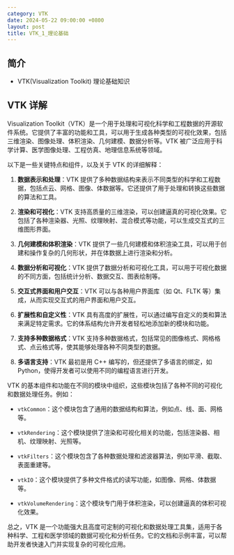 ```yaml
---
category: VTK
date: 2024-05-22 09:00:00 +0800
layout: post
title: VTK_1_理论基础
---
```

## 简介

+ VTK(Visualization Toolkit) 理论基础知识

## VTK 详解

Visualization Toolkit（VTK）是一个用于处理和可视化科学和工程数据的开源软件系统。它提供了丰富的功能和工具，可以用于生成各种类型的可视化效果，包括三维渲染、图像处理、体积渲染、几何建模、数据分析等。VTK 被广泛应用于科学计算、医学图像处理、工程仿真、地理信息系统等领域。

以下是一些关键特点和组件，以及关于 VTK 的详细解释：

1. **数据表示和处理**：VTK 提供了多种数据结构来表示不同类型的科学和工程数据，包括点云、网格、图像、体数据等。它还提供了用于处理和转换这些数据的算法和工具。

2. **渲染和可视化**：VTK 支持高质量的三维渲染，可以创建逼真的可视化效果。它包括了各种渲染器、光照、纹理映射、混合模式等功能，可以生成交互式的三维图形界面。

3. **几何建模和体积渲染**：VTK 提供了一些几何建模和体积渲染工具，可以用于创建和操作复杂的几何形状，并在体数据上进行渲染和分析。

4. **数据分析和可视化**：VTK 提供了数据分析和可视化工具，可以用于可视化数据的不同方面，包括统计分析、数据交互、图表绘制等。

5. **交互式界面和用户交互**：VTK 可以与各种用户界面库（如 Qt、FLTK 等）集成，从而实现交互式的用户界面和用户交互。

6. **扩展性和自定义性**：VTK 具有高度的扩展性，可以通过编写自定义的类和算法来满足特定需求。它的体系结构允许开发者轻松地添加新的模块和功能。

7. **支持多种数据格式**：VTK 支持多种数据格式，包括常见的图像格式、网格格式、点云格式等，使其能够处理各种不同类型的数据。

8. **多语言支持**：VTK 最初是用 C++ 编写的，但还提供了多语言的绑定，如 Python，使得开发者可以使用不同的编程语言进行开发。

VTK 的基本组件和功能在不同的模块中组织，这些模块包括了各种不同的可视化和数据处理任务。例如：

- `vtkCommon`：这个模块包含了通用的数据结构和算法，例如点、线、面、网格等。

- `vtkRendering`：这个模块提供了渲染和可视化相关的功能，包括渲染器、相机、纹理映射、光照等。

- `vtkFilters`：这个模块包含了各种数据处理和滤波器算法，例如平滑、截取、表面重建等。

- `vtkIO`：这个模块提供了多种文件格式的读写功能，如图像、网格、体数据等。

- `vtkVolumeRendering`：这个模块专门用于体积渲染，可以创建逼真的体积可视化效果。

总之，VTK 是一个功能强大且高度可定制的可视化和数据处理工具集，适用于各种科学、工程和医学领域的数据可视化和分析任务。它的文档和示例丰富，可以帮助开发者快速入门并实现复杂的可视化应用。